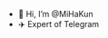 - 👋 Hi, I’m @MiHaKun
- ✈️ Expert of Telegram 


<!---
MiHaKun/MiHaKun is a ✨ special ✨ repository because its `README.md` (this file) appears on your GitHub profile.
You can click the Preview link to take a look at your changes.
--->
